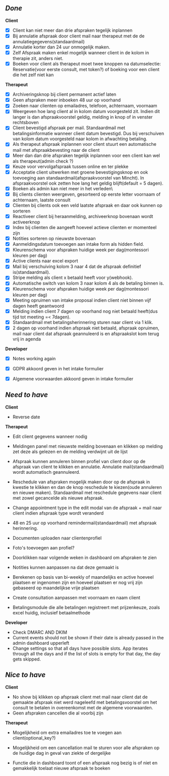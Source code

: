 

*Done*
----------------------------------------------------------------
**Client**
- [x] Client kan niet meer dan drie afspraken tegelijk inplannen
- [x] Bij annulatie afspraak door client mail naar therapeut met de de annulatiegegevens(standaardmail)
- [x] Annulatie korter dan 24 uur onmogelijk maken.
- [x] Zelf Afspraak maken enkel mogelijk wanneer client in de kolom in therapie zit, anders niet.
- [x] Boeken voor client als therapeut moet twee knoppen na datumselectie: Reservatie(voor eerste consult, met token?) of boeking voor een client die het zelf niet kan

**Therapeut**
- [x] Archiveringsknop bij client permanent actief laten
- [x] Geen afspraken meer inboeken 48 uur op voorhand
- [x] Zoeken naar clienten op emailadres, telefoon, achternaam, voornaam
- [x] Weergeven hoe lang client al in kolom datum voorgesteld zit. Indien dit langer is dan afspraakvoorstel geldig, melding in knop of in venster rechtsboven
- [x] Client bevestigd afspraak per mail. Standaardmail met betalingsinformatie wanneer client datum bevestigd. Dus bij verschuiven van kolom datum voorgesteld naar kolom in afwachting betaling.
- [x] Als therapeut afspraak inplannen voor client stuurt een automatische mail met afspraakbevesting naar de client
- [x] Meer dan dan drie afspraken tegelijk inplannen voor een client kan wel als therapeut(admin check ?)
- [x] Keuze voor vervolgafspraak tussen online en ter plekke
- [x] Acceptatie client uitwerken met groene bevestigingsknop en ook toevoeging aan standaardmail(afspraakvoorstel van Mincht). In afspraakvoorstel ook zetten hoe lang het geldig blijft(default = 5 dagen).
- [x] Boeken als admin kan niet meer in het verleden\
- [x] Bij clients clienten weergeven, gesorteerd op eerste letter voornaam of achternaam, laatste consult
- [x] Clienten bij clients ook een veld laatste afspraak en daar ook kunnen op sorteren
- [x] Reactiveer client bij heraanmelding, archiveerknop bovenaan wordt activeerknop
- [x] Index bij clienten die aangeeft hoeveel actieve clienten er momenteel zijn
- [x] Notities sorteren op nieuwste bovenaan
- [x] Aanmeldingsdatum toevoegen aan intake form als hidden field.
- [x] Kleurenschema voor afspraken huidige week per dag(montessori kleuren per dag)
- [x] Active clients naar excel export
- [x] Mail bij verschuiving kolom 3 naar 4 dat de afspraak definitief is(standaardmail).
- [x] Stripe melding als client x betaald heeft voor y(webhook).
- [x] Automatische switch van kolom 3 naar kolom 4 als de betaling binnen is.
- [x] Kleurenschema voor afspraken huidige week per dag(montessori kleuren per dag)
- [x] Meeting opruimen van intake proposal indien client niet binnen vijf dagen heeft geantwoord
- [x] Melding indien client 7 dagen op voorhand nog niet betaald heeft(dus tijd tot meeting  =< 7dagen).
- [x] Standaardmail met betalingsherinnering sturen naar client via 1 klik.
- [x] 2 dagen op voorhand indien afspraak niet betaald, afspraak opruimen, mail naar client dat afspraak geannuleerd is en afspraakslot kom terug vrij in agenda

**Developer**
- [x] Notes working again
- [x] GDPR akkoord geven in het intake formulier
- [x] Algemene voorwaarden akkoord geven in intake formulier




*Need to have*
----------------------------------------------------------------
**Client**
- Reverse date

**Therapeut**
- Edit client gegevens wanneer nodig

- Meldingen panel met nieuwste melding bovenaan en klikken op melding zet deze als gelezen en de melding verdwijnt uit de lijst

- Afspraak kunnen annuleren binnen profiel van client door op de afspraak van client te klikken en annulatie. Annulatie mail(standaardmail) wordt automatisch geannuleerd.

- Reschedule van afspraken mogelijk maken door op de afspraak in kwestie te klikken en dan de knop reschedule te kiezen(oude annuleren en nieuwe maken). Standaardmail met reschedule gegevens naar client met zowel gecancelde als nieuwe afspraak.

- Change appointment type in the edit modal van de afspraak + mail naar client indien afspraak type wordt veranderd

- 48 en 25 uur op voorhand remindermail(standaardmail) met afspraak herinnering.

- Documenten uploaden naar clientenprofiel

- Foto's toevoegen aan profiel?

- Doorklikken naar volgende weken in dashboard om afspraken te zien

- Notities kunnen aanpassen na dat deze gemaakt is

- Berekenen op basis van bi-weekly of maandelijks en active hoeveel plaatsen er ingenomen zijn en hoeveel plaatsen er nog vrij zijn gebaseerd op maandelijkse vrije plaatsen

- Create consultation aanpassen met voornaam en naam client

- Betalingsmodule die alle betalingen registreert met prijzenkeuze, zoals excel huidig, inclusief betaalmethode


**Developer**
- Check DMARC AND DKIM
- Current events should not be shown if their date is already passed in the admin dashboard upperleft
- Change settings so that all days have possible slots. App iterates through all the days and if the list of slots is empty for that day, the day gets skipped.

*Nice to have*
----------------------------------------------------------------
**Client**


- No show bij klikken op afspraak client met mail naar client dat de gemaakte afspraak niet werd nageleefd met betalingsvoorstel om het consult te betalen in overeenkomst met de algemene voorwaarden.
- Geen afspraken cancellen die al voorbij zijn

**Therapeut**
- Mogelijkheid om extra emailadres toe te voegen aan client(optional_key?)
- Mogelijkheid om een cancellation mail te sturen voor alle afspraken op de huidige dag in geval van ziekte of dergelijke

- Functie die in dashboard toont of een afspraak nog bezig is of niet en gemakkelijk toelaat nieuwe afspraak te boeken


